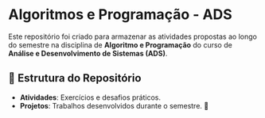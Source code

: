 # Algoritmos e Programação - ADS

Este repositório foi criado para armazenar as atividades propostas ao longo do semestre na disciplina de **Algoritmo e Programação** do curso de **Análise e Desenvolvimento de Sistemas (ADS)**.

## 📂 Estrutura do Repositório

- **Atividades**: Exercícios e desafios práticos.
- **Projetos**: Trabalhos desenvolvidos durante o semestre.
🚀 


